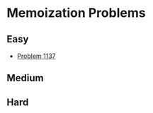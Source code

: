 # Memoization Problems

## Easy
- [Problem 1137](../problems/1137_n-th_tribonacci_number/README.md)

## Medium

## Hard

